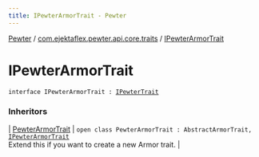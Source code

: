 ```yaml
---
title: IPewterArmorTrait - Pewter
---
```


[Pewter](../index.html) / [com.ejektaflex.pewter.api.core.traits](index.html) / [IPewterArmorTrait](./-i-pewter-armor-trait.html)

# IPewterArmorTrait

`interface IPewterArmorTrait : `[`IPewterTrait`](-i-pewter-trait.html)

### Inheritors

| [PewterArmorTrait](-pewter-armor-trait/index.html) | `open class PewterArmorTrait : AbstractArmorTrait, `[`IPewterArmorTrait`](./-i-pewter-armor-trait.html)<br>Extend this if you want to create a new Armor trait. |

